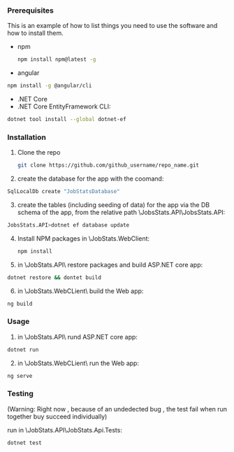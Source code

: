 ### Prerequisites

This is an example of how to list things you need to use the software and how to install them.
* npm
  ```sh
  npm install npm@latest -g
  ```
* angular 
 ```sh
 npm install -g @angular/cli
 ```
* .NET Core
* .NET Core EntityFramework CLI:
```sh
dotnet tool install --global dotnet-ef
```

### Installation
1. Clone the repo
   ```sh
   git clone https://github.com/github_username/repo_name.git
   ```
2. create the database for the app with the coomand:
```sh
SqlLocalDb create "JobStatsDatabase"
```
3. create the tables (including seeding of data) for the app via the DB schema of the app, from the relative path \JobsStats.API\JobsStats.API\:
```sh
JobsStats.API>dotnet ef database update
```
4. Install NPM packages in \JobStats.WebClient\:
   ```sh
   npm install
   ```
5. in \JobStats.API\ restore packages and build ASP.NET core app:
```sh
dotnet restore && dontet build
```
6. in \JobStats.WebCLient\ build the Web app:
```sh
ng build
```

### Usage

1. in \JobStats.API\ rund ASP.NET core app:
```sh
dotnet run
```
2. in \JobStats.WebCLient\ run the Web app:
```sh
ng serve
```

### Testing
(Warning: Right now , because of an undedected bug , the test fail when run together buy succeed individually)

run in \JobStats.API\JobStats.Api.Tests\:
```sh
dotnet test
```

